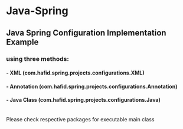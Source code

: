# Java-Spring

## Java Spring Configuration Implementation Example
### using three methods:
#### - XML (com.hafid.spring.projects.configurations.XML)
#### - Annotation (com.hafid.spring.projects.configurations.Annotation)
#### - Java Class (com.hafid.spring.projects.configurations.Java)
<br />
Please check respective packages for executable main class
